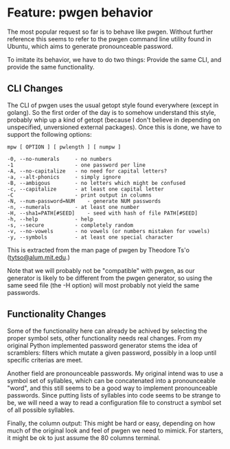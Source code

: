 # Feature: pwgen behavior

The most popular request so far is to behave like pwgen. Without
further reference this seems to refer to the pwgen command line
utility found in Ubuntu, which aims to generate pronounceable
password.

To imitate its behavior, we have to do two things: Provide the
same CLI, and provide the same functionality.


## CLI Changes

The CLI of pwgen uses the usual getopt style found everywhere
(except in golang). So the first order of the day is to somehow
understand this style, probably whip up a kind of getopt (because
I don't believe in depending on unspecified, unversioned external
packages). Once this is done, we have to support the following
options:

    mpw [ OPTION ] [ pwlength ] [ numpw ]
    
    -0, --no-numerals     - no numbers
    -1                    - one password per line
    -A, --no-capitalize   - no need for capital letters?
    -a, --alt-phonics     - simply ignore
    -B, --ambigous        - no letters which might be confused
    -c, --capitalize      - at least one capital letter
    -C                    - print output in columns
    -N, --num-password=NUM    - generate NUM passwords
    -n, --numerals        - at least one number
    -H, --sha1=PATH[#SEED]    - seed with hash of file PATH[#SEED]
    -h, --help            - help
    -s, --secure          - completely random
    -v, --no-vowels       - no vowels (or numbers mistaken for vowels)
    -y, --symbols         - at least one special character

This is extracted from the man page of pwgen by
Theodore Ts'o (<tytso@alum.mit.edu>.)

Note that we will probably not be "compatible" with pwgen, as our
generator is likely to be different from the pwgen generator, so
using the same seed file (the -H option) will most probably not
yield the same passwords.


## Functionality Changes

Some of the functionality here can already be achived by selecting
the proper symbol sets, other functionality needs real changes. From
my original Python implemented password generator stems the idea of
scramblers: filters which mutate a given password, possibly in a loop
until specific criterias are meet.

Another field are pronounceable passwords. My original intend was to
use a symbol set of syllables, which can be concatenated into a
pronounceable "word", and this still seems to be a good way to
implement pronounceable passwords. Since putting lists of syllables
into code seems to be strange to be, we will need a way to read
a configuration file to construct a symbol set of all possible
syllables.

Finally, the column output: This might be hard or easy, depending on
how much of the original look and feel of pwgen we need to mimick.
For starters, it might be ok to just assume the 80 columns terminal.

